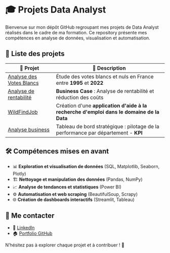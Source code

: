 # 🎓 Projets Data Analyst

Bienvenue sur mon dépôt GitHub regroupant mes projets de Data Analyst réalisés dans le cadre de ma formation. Ce repository présente mes compétences en analyse de données, visualisation et automatisation.

## 📁 Liste des projets

| 📌 Projet | 📂 Description |
|-----------|--------------|
| [Analyse des Votes Blancs]([./projet-votes-blancs/](https://github.com/Diaure/Mission-Data)) | Étude des votes blancs et nuls en France entre **1995** et **2022** |
| [Analyse de rentabilité](https://github.com/Diaure/Business-case-Market-Price-Retail) | **Business Case** : Analyse de rentabilité et réduction des coûts |
| [WildFindJob](./projet-wildsearchfood/) | Création d'une **application d'aide à la recherche d'emploi dans le domaine de la Data** |
| [Analyse business](https://github.com/Diaure/Analyse-Business) | Tableau de bord stratégique : pilotage de la performance par département - **KPI** |

## 🛠️ Compétences mises en avant
- 📊 **Exploration et visualisation de données** (SQL, Matplotlib, Seaborn, Plotly)
- 🏗️ **Nettoyage et manipulation des données** (Pandas, NumPy)
- 📈 **Analyse de tendances et statistiques** (Power BI)
- ⚙️ **Automatisation et web scraping** (BeautifulSoup, Scrapy)
- 🌐 **Création de dashboards interactifs** (Streamlit, Tableau)

## 🔗 Me contacter
- 💼 [LinkedIn](https://www.linkedin.com/in/aurelie-gabu/)
- 🏠 [Portfolio GitHub](https://github.com/Diaure/Projects)

N’hésitez pas à explorer chaque projet et à contribuer ! 🚀
